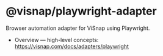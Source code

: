 # @visnap/playwright-adapter

Browser automation adapter for ViSnap using Playwright.

- Overview — high-level concepts: https://visnap.com/docs/adapters/playwright


